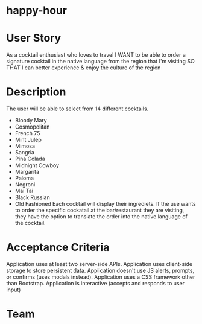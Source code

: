 # happy-hour

# User Story
As a cocktail enthusiast who loves to travel
I WANT to be able to order a signature cocktail in the native language from the region that  I'm visiting
SO THAT I can better experience & enjoy the culture of the region

# Description
The user will be able to select from 14 different cocktails. 
- Bloody Mary
- Cosmopolitan
- French 75
- Mint Julep
- Mimosa
- Sangria
- Pina Colada
- Midnight Cowboy
- Margarita
- Paloma
- Negroni
- Mai Tai
- Black Russian
- Old Fashioned
Each cocktail will display their ingrediets. 
If the use wants to order the specific cockatail at the bar/restaurant they are visiting, they have the option to translate the order into the native language of the cocktail. 

# Acceptance Criteria
Application uses at least two server-side APIs.
Application uses client-side storage to store persistent data.
Application doesn't use JS alerts, prompts, or confirms (uses modals instead).
Application uses a CSS framework other than Bootstrap.
Application is interactive (accepts and responds to user input)

# Team
